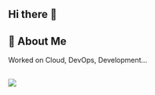 ## Hi there 👋

## 🚀 About Me
Worked on Cloud, DevOps, Development...

##

<a href="https://visitcount.itsvg.in">
  <img src="https://visitcount.itsvg.in/api?id=cyber-syed&label=Profile%20Views&color=12&icon=0&pretty=true" />
</a>
